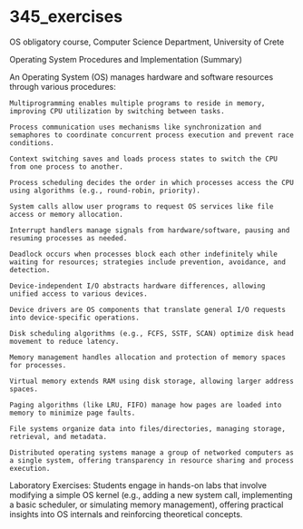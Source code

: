 # 345_exercises
OS obligatory course, Computer Science Department, University of Crete

Operating System Procedures and Implementation (Summary)

An Operating System (OS) manages hardware and software resources through various procedures:

    Multiprogramming enables multiple programs to reside in memory, improving CPU utilization by switching between tasks.

    Process communication uses mechanisms like synchronization and semaphores to coordinate concurrent process execution and prevent race conditions.

    Context switching saves and loads process states to switch the CPU from one process to another.

    Process scheduling decides the order in which processes access the CPU using algorithms (e.g., round-robin, priority).

    System calls allow user programs to request OS services like file access or memory allocation.

    Interrupt handlers manage signals from hardware/software, pausing and resuming processes as needed.

    Deadlock occurs when processes block each other indefinitely while waiting for resources; strategies include prevention, avoidance, and detection.

    Device-independent I/O abstracts hardware differences, allowing unified access to various devices.

    Device drivers are OS components that translate general I/O requests into device-specific operations.

    Disk scheduling algorithms (e.g., FCFS, SSTF, SCAN) optimize disk head movement to reduce latency.

    Memory management handles allocation and protection of memory spaces for processes.

    Virtual memory extends RAM using disk storage, allowing larger address spaces.

    Paging algorithms (like LRU, FIFO) manage how pages are loaded into memory to minimize page faults.

    File systems organize data into files/directories, managing storage, retrieval, and metadata.

    Distributed operating systems manage a group of networked computers as a single system, offering transparency in resource sharing and process execution.

Laboratory Exercises:
Students engage in hands-on labs that involve modifying a simple OS kernel (e.g., adding a new system call, implementing a basic scheduler, or simulating memory management), offering practical insights into OS internals and reinforcing theoretical concepts.
